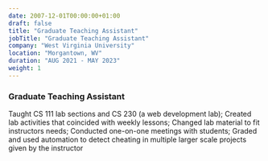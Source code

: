 ```yaml
---
date: 2007-12-01T00:00:00+01:00
draft: false
title: "Graduate Teaching Assistant"
jobTitle: "Graduate Teaching Assistant"
company: "West Virginia University"
location: "Morgantown, WV"
duration: "AUG 2021 - MAY 2023"
weight: 1
---
```

### Graduate Teaching Assistant

Taught CS 111 lab sections and CS 230 (a web development lab); Created lab activities that coincided with weekly lessons; Changed lab material to fit instructors needs; Conducted one-on-one meetings with students; Graded and used automation to detect cheating in multiple larger scale projects given by the instructor